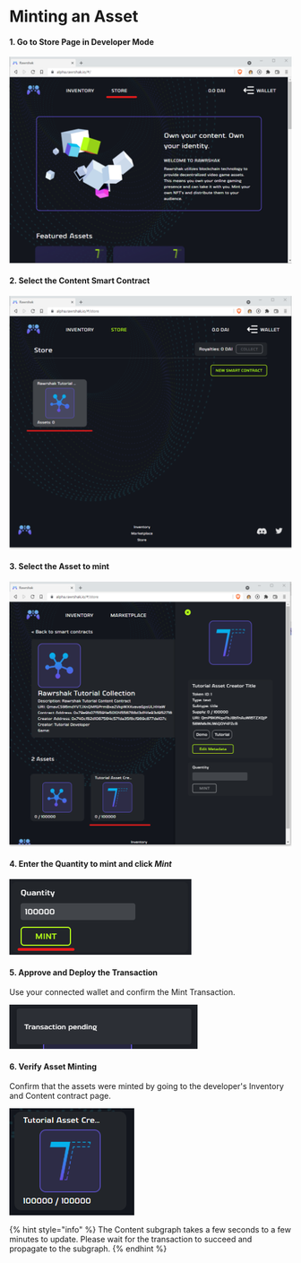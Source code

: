 # Minting an Asset

#### 1. Go to Store Page in Developer Mode

![Click the Store Page](<../../../.gitbook/assets/image (25) (1) (1) (1).png>)

#### 2. Select the Content Smart Contract

![Select the Content collection to deploy the asset in](<../../../.gitbook/assets/image (20) (1) (1).png>)

#### 3. Select the Asset to mint

![Verify Asset was created correctly](<../../../.gitbook/assets/image (10) (1) (1).png>)

#### 4. Enter the Quantity to mint and click _Mint_

![Set Quantity and Click Mint](<../../../.gitbook/assets/image (25) (1) (1).png>)

#### 5. Approve and Deploy the Transaction

Use your connected wallet and confirm the Mint Transaction.

![Waiting for Metamask to confirm a transaction.](<../../../.gitbook/assets/image (17) (1) (1).png>)

#### 6. Verify Asset Minting

Confirm that the assets were minted by going to the developer's Inventory and Content contract page.

![Assets are minted.](<../../../.gitbook/assets/image (27) (1) (1) (1).png>)

{% hint style="info" %}
The Content subgraph takes a few seconds to a few minutes to update. Please wait for the transaction to succeed and propagate to the subgraph.
{% endhint %}
